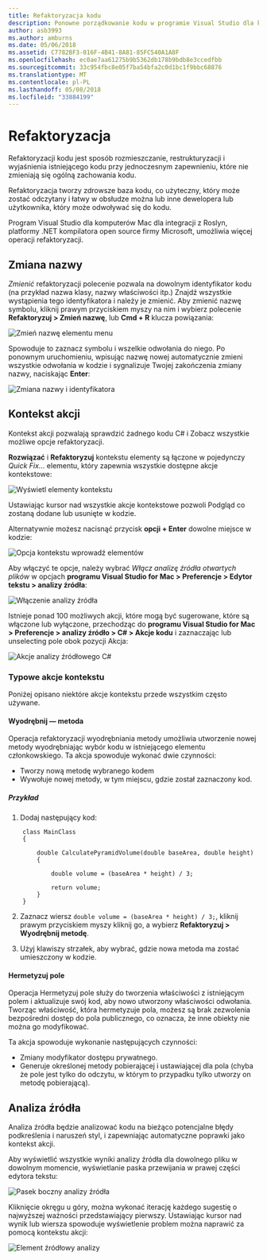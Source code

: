 ```yaml
---
title: Refaktoryzacja kodu
description: Ponowne porządkowanie kodu w programie Visual Studio dla komputerów Mac jest łatwiejsza obsługa przy użyciu analizy źródła.
author: asb3993
ms.author: amburns
ms.date: 05/06/2018
ms.assetid: C7782BF3-016F-4B41-8A81-85FC540A1A8F
ms.openlocfilehash: ec0ae7aa61275b9b5362db178b9bdb8e3ccedfbb
ms.sourcegitcommit: 33c954fbc8e05f7ba54bfa2c0d1bc1f9bbc68876
ms.translationtype: MT
ms.contentlocale: pl-PL
ms.lasthandoff: 05/08/2018
ms.locfileid: "33884199"
---
```

# <a name="refactoring"></a>Refaktoryzacja

Refaktoryzacji kodu jest sposób rozmieszczanie, restrukturyzacji i wyjaśnienia istniejącego kodu przy jednoczesnym zapewnieniu, które nie zmieniają się ogólną zachowania kodu.

Refaktoryzacja tworzy zdrowsze baza kodu, co użyteczny, który może zostać odczytany i łatwy w obsłudze można lub inne dewelopera lub użytkownika, który może odwoływać się do kodu.

Program Visual Studio dla komputerów Mac dla integracji z Roslyn, platformy .NET kompilatora open source firmy Microsoft, umożliwia więcej operacji refaktoryzacji.

## <a name="renaming"></a>Zmiana nazwy 

*Zmienić* refaktoryzacji polecenie pozwala na dowolnym identyfikator kodu (na przykład nazwa klasy, nazwy właściwości itp.) Znajdź wszystkie wystąpienia tego identyfikatora i należy je zmienić. Aby zmienić nazwę symbolu, kliknij prawym przyciskiem myszy na nim i wybierz polecenie **Refaktoryzuj > Zmień nazwę**, lub **Cmd + R** klucza powiązania:

![Zmień nazwę elementu menu](media/refactoring-renaming1.png)

Spowoduje to zaznacz symbolu i wszelkie odwołania do niego. Po ponownym uruchomieniu, wpisując nazwę nowej automatycznie zmieni wszystkie odwołania w kodzie i sygnalizuje Twojej zakończenia zmiany nazwy, naciskając **Enter**:

 ![Zmiana nazwy i identyfikatora](media/refactoring-renaming2.png)

## <a name="context-actions"></a>Kontekst akcji

Kontekst akcji pozwalają sprawdzić żadnego kodu C# i Zobacz wszystkie możliwe opcje refaktoryzacji. 

**Rozwiązać** i **Refaktoryzuj** kontekstu elementy są łączone w pojedynczy *Quick Fix...*  elementu, który zapewnia wszystkie dostępne akcje kontekstowe:

![Wyświetl elementy kontekstu](media/refactoring-context-action.png)

Ustawiając kursor nad wszystkie akcje kontekstowe pozwoli Podgląd co zostaną dodane lub usunięte w kodzie.

Alternatywnie możesz nacisnąć przycisk **opcji + Enter** dowolne miejsce w kodzie:

![Opcja kontekstu wprowadź elementów](media/refactoring-image2a.png)

Aby włączyć te opcje, należy wybrać *Włącz analizę źródła otwartych plików* w opcjach **programu Visual Studio for Mac > Preferencje > Edytor tekstu > analizy źródła**:

 ![Włączenie analizy źródła](media/refactoring-options.png)

Istnieje ponad 100 możliwych akcji, które mogą być sugerowane, które są włączone lub wyłączone, przechodząc do **programu Visual Studio for Mac > Preferencje > analizy źródło > C# > Akcje kodu** i zaznaczając lub unselecting pole obok pozycji Akcja:

 ![Akcje analizy źródłowego C#](media/refactoring-image3a.png)

### <a name="common-context-actions"></a>Typowe akcje kontekstu

Poniżej opisano niektóre akcje kontekstu przede wszystkim często używane.

#### <a name="extract-method"></a>Wyodrębnij — metoda

Operacja refaktoryzacji wyodrębniania metody umożliwia utworzenie nowej metody wyodrębniając wybór kodu w istniejącego elementu członkowskiego. Ta akcja spowoduje wykonać dwie czynności:

* Tworzy nową metodę wybranego kodem
* Wywołuje nowej metody, w tym miejscu, gdzie został zaznaczony kod.

##### <a name="example"></a>Przykład

1. Dodaj następujący kod:

```
    class MainClass
    {

        double CalculatePyramidVolume(double baseArea, double height)
        {

            double volume = (baseArea * height) / 3;

            return volume;
        }
    }
```

2. Zaznacz wiersz `double volume = (baseArea * height) / 3;`, kliknij prawym przyciskiem myszy kliknij go, a wybierz **Refaktoryzuj > Wyodrębnij metodę**.

3. Użyj klawiszy strzałek, aby wybrać, gdzie nowa metoda ma zostać umieszczony w kodzie.


#### <a name="encapsulate-field"></a>Hermetyzuj pole

Operacja Hermetyzuj pole służy do tworzenia właściwości z istniejącym polem i aktualizuje swój kod, aby nowo utworzony właściwości odwołania. Tworząc właściwość, która hermetyzuje pola, możesz są brak zezwolenia bezpośredni dostęp do pola publicznego, co oznacza, że inne obiekty nie można go modyfikować.

Ta akcja spowoduje wykonanie następujących czynności:

* Zmiany modyfikator dostępu prywatnego.
* Generuje określonej metody pobierającej i ustawiającej dla pola (chyba że pole jest tylko do odczytu, w którym to przypadku tylko utworzy on metodę pobierającą).


## <a name="source-analysis"></a>Analiza źródła

Analiza źródła będzie analizować kodu na bieżąco potencjalne błędy podkreślenia i naruszeń styl, i zapewniając automatyczne poprawki jako kontekst akcji. 

Aby wyświetlić wszystkie wyniki analizy źródła dla dowolnego pliku w dowolnym momencie, wyświetlanie paska przewijania w prawej części edytora tekstu:

 ![Pasek boczny analizy źródła](media/refactoring-image4a.png)

Kliknięcie okręgu u góry, można wykonać iterację każdego sugestię o najwyższej ważności przedstawiający pierwszy. Ustawiając kursor nad wynik lub wiersza spowoduje wyświetlenie problem można naprawić za pomocą kontekstu akcji:

 ![Element źródłowy analizy](media/refactoring-image5.png)

